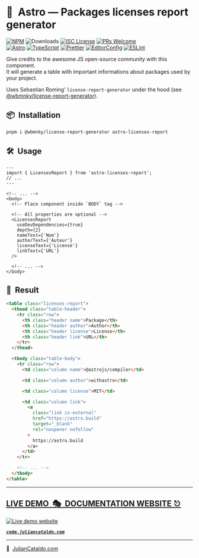 # 🚀  Astro — Packages licenses report generator

[![NPM](https://img.shields.io/npm/v/astro-licenses-report)](https://www.npmjs.com/package/astro-licenses-report)
![Downloads](https://img.shields.io/npm/dt/astro-licenses-report.svg)
[![ISC License](https://img.shields.io/npm/l/astro-licenses-report)](https://github.com/JulianCataldo/web-garden/blob/develop/LICENSE)
[![PRs Welcome](https://img.shields.io/badge/PRs-welcome-brightgreen.svg)](https://makeapullrequest.com)  
[![Astro](https://img.shields.io/badge/Astro-333333.svg?logo=astro)](https://astro.build)
[![TypeScript](https://img.shields.io/badge/TypeScript-333333.svg?logo=typescript)](http://www.typescriptlang.org/)
[![Prettier](https://img.shields.io/badge/Prettier-333333.svg?logo=prettier)](https://prettier.io)
[![EditorConfig](https://img.shields.io/badge/EditorConfig-333333.svg?logo=editorconfig)](https://editorconfig.org)
[![ESLint](https://img.shieldês.io/badge/ESLint-3A33D1?logo=eslint)](https://eslint.org)

Give credits to the awesome JS open-source community with this component.  
It will generate a table with important informations about packages used by your project.

Uses Sebastian Roming' `license-report-generator` under the hood
(see [@wbmnky/license-report-generator](https://github.com/sebastianroming/license-report-generator)).

## 📦  Installation

```sh
pnpm i @wbmnky/license-report-generator astro-licenses-report
```

## 🛠  Usage

```astro
---
import { LicensesReport } from 'astro-licenses-report';
// ...
---
```

```astro
<!-- ... -->
<body>
  <!-- Place component inside `BODY` tag -->

  <!-- All properties are optional -->
  <LicensesReport
    useDevDependencies={true}
    depth={2}
    nameText={'Nom'}
    authorText={'Auteur'}
    licenseText={'License'}
    linkText={'URL'}
  />

  <!-- ... -->
</body>
```

## 🎉  Result

```html
<table class="licenses-report">
  <thead class="table-header">
    <tr class="row">
      <th class="header name">Package</th>
      <th class="header author">Author</th>
      <th class="header license">License</th>
      <th class="header link">URL</th>
    </tr>
  </thead>

  <tbody class="table-body">
    <tr class="row">
      <td class="column name">@astrojs/compiler</td>

      <td class="column author">withastro</td>

      <td class="column license">MIT</td>

      <td class="column link">
        <a
          class="link is-external"
          href="https://astro.build"
          target="_blank"
          rel="noopener nofollow"
        >
          https://astro.build
        </a>
      </td>
    </tr>

    <!-- ... -->
  </tbody>
</table>
```

<div class="git-footer">

---

## [LIVE DEMO  🎭  DOCUMENTATION WEBSITE ⎋](https://code.juliancataldo.com/)

[![Live demo website](https://code.juliancataldo.com/poster.png)](https://code.juliancataldo.com)

**_[`code.juliancataldo.com`](https://code.juliancataldo.com/)_**

---

🔗  [JulianCataldo.com](https://www.juliancataldo.com/)

</div>
